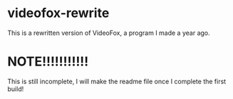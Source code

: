# videofox-rewrite
This is a rewritten version of VideoFox, a program I made a year ago.

# NOTE!!!!!!!!!!!  
This is still incomplete, I will make the readme file once I complete the first build!
